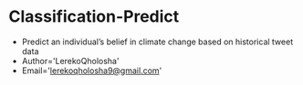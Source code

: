 # Classification-Predict
- Predict an individual’s belief in climate change based on historical tweet data
- Author='LerekoQholosha'
- Email='lerekoqholosha9@gmail.com'
